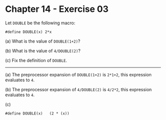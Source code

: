 # Chapter 14 - Exercise 03

Let `DOUBLE` be the following macro:  

```
#define DOUBLE(x) 2*x
```

(a) 
What is the value of `DOUBLE(1+2)`?  

(b) 
What is the value of `4/DOUBLE(2)`?  

(c) 
Fix the definition of `DOUBLE`.  

---

(a)
The preprocessor expansion of `DOUBLE(1+2)` is `2*1+2`, this expression evaluates to `4`.  

(b)
The preprocessor expansion of `4/DOUBLE(2)` is `4/2*2`, this expression evaluates to `4`.  

(c)
```
#define DOUBLE(x)   (2 * (x))
```
